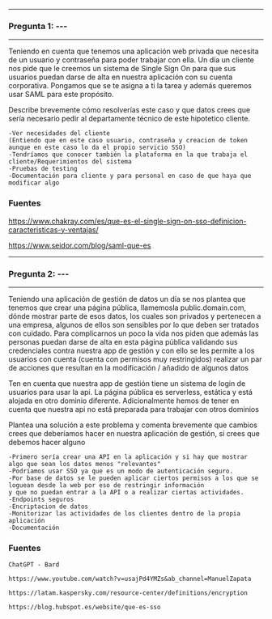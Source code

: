 -----------------------------------------------------
### Pregunta 1:  ---
-----------------------------------------------------

Teniendo en cuenta que tenemos una aplicación web privada que necesita de un usuario
y contraseña para poder trabajar con ella. Un día un cliente nos pide que le creemos
un sistema de Single Sign On para que sus usuarios puedan darse de alta en nuestra
aplicación con su cuenta corporativa. Pongamos que se te asigna a ti la tarea y además
queremos usar SAML para este propósito.

Describe brevemente cómo resolverías este caso y que datos crees que sería necesario
pedir al departamente técnico de este hipotetico cliente.

    -Ver necesidades del cliente
    (Entiendo que en este caso usuario, contraseña y creacion de token aunque en este caso lo da el propio servicio SSO)
    -Tendríamos que conocer también la plataforma en la que trabaja el cliente/Requerimientos del sistema
    -Pruebas de testing
    -Documentación para cliente y para personal en caso de que haya que modificar algo




### Fuentes 

https://www.chakray.com/es/que-es-el-single-sign-on-sso-definicion-caracteristicas-y-ventajas/

https://www.seidor.com/blog/saml-que-es

-----------------------------------------------------
### Pregunta 2:  ---
-----------------------------------------------------

Teniendo una aplicación de gestión de datos un día se nos plantea que tenemos
que crear una página pública, llamemosla public.domain.com, dónde mostrar parte
de esos datos, los cuales son privados y pertenecen a una empresa, algunos de
ellos son sensibles por lo que deben ser tratados con cuidado. Para complicarnos
un poco la vida nos piden que además las personas puedan darse de alta en esta
página pública validando sus credenciales contra nuestra app de gestión y con
ello se les permite a los usuarios con cuenta (cuenta con permisos muy restringidos)
realizar un par de acciones que resultan en la modificación / añadido de algunos
datos

Ten en cuenta que nuestra app de gestión tiene un sistema de login de usuarios
para usar la api. La página pública es serverless, estática y está alojada en
otro dominio diferente. Adicionalmente hemos de tener en cuenta que nuestra api
no está preparada para trabajar con otros dominios

Plantea una solución a este problema y comenta brevemente que cambios crees que
deberíamos hacer en nuestra aplicación de gestión, si crees que debemos hacer
alguno


    -Primero sería crear una API en la aplicación y si hay que mostrar algo que sean los datos menos "relevantes"
    -Podriamos usar SSO ya que es un modo de autenticación seguro.
    -Por base de datos se le pueden aplicar ciertos permisos a los que se loguean desde la web por eso de restringir información
    y que no puedan entrar a la API o a realizar ciertas actividades.
    -Endpoints seguros
    -Encriptacion de datos
    -Monitorizar las actividades de los clientes dentro de la propia aplicación
    -Documentación




### Fuentes

    ChatGPT - Bard

    https://www.youtube.com/watch?v=usajPd4YMZs&ab_channel=ManuelZapata

    https://latam.kaspersky.com/resource-center/definitions/encryption

    https://blog.hubspot.es/website/que-es-sso

